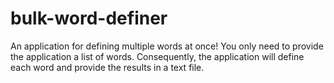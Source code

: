 # bulk-word-definer
An application for defining multiple words at once! You only need to provide the application a list of words. Consequently, the application will define each word and provide the results in a text file.

